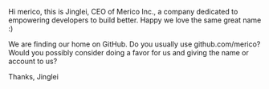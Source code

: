 Hi merico, this is Jinglei, CEO of Merico Inc., a company dedicated to empowering developers to build better. Happy we love the same great name :)

We are finding our home on GitHub. Do you usually use github.com/merico? Would you possibly consider doing a favor for us and giving the name or account to us?

Thanks,
Jinglei
